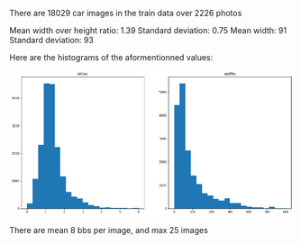 There are 18029 car images in the train data over 2226 photos

Mean width over height ratio: 1.39
Standard deviation: 0.75
Mean width: 91
Standard deviation: 93

Here are the histograms of the aformentionned values:

![histograms](./plots/bounding_box.png)

There are mean 8 bbs per image, and max 25 images



